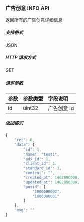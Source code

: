 ### 广告创意 INFO API 

返回所有的广告创意详细信息

##### 支持格式

JSON

##### HTTP 请求方式

GET

##### 请求参数

| 参数  | 参数类型 | 字段说明 | 
|-------|:-----|:-----|
|  id  | uint32 | 广告创意 Id |

##### 返回格式

```js
{
    "ret": 0,
    "data": {
        "id": 1,
        "name": "test1",
        "adx_id": 1,
        "client_id": 1,
        "standard_id": 1,
        "content": "",
        "created_at": 1462896000,
        "updated_at": 1462896000,
        "posid": [
            "1000000002",
            "1000000001"
        ]
    },
    "msg": ""
}
```

